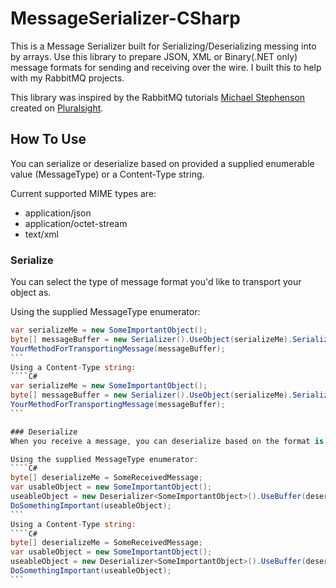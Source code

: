 # MessageSerializer-CSharp
This is a Message Serializer built for Serializing/Deserializing messing into by arrays.  Use this library to prepare JSON, XML or Binary(.NET only) message formats for sending and receiving over the wire.  I built this to help with my RabbitMQ projects.

This library was inspired by the RabbitMQ tutorials [Michael Stephenson](http://app.pluralsight.com/author/michael-stephenson) created on [Pluralsight](https://app.pluralsight.com/library/courses/rabbitmq-dotnet-developers-pt2).

## How To Use
You can serialize or deserialize based on provided a supplied enumerable value (MessageType) or a Content-Type string.

Current supported MIME types are:
* application/json
* application/octet-stream
* text/xml

### Serialize
You can select the type of message format you'd like to transport your object as.

Using the supplied MessageType enumerator:
````C#
var serializeMe = new SomeImportantObject();
byte[] messageBuffer = new Serializer().UseObject(serializeMe).SerializeAs(MessageType.JSON);
YourMethodForTransportingMessage(messageBuffer);
```
Using a Content-Type string:
````C#
var serializeMe = new SomeImportantObject();
byte[] messageBuffer = new Serializer().UseObject(serializeMe).SerializeAs("application/josn");
YourMethodForTransportingMessage(messageBuffer);
```

### Deserialize
When you receive a message, you can deserialize based on the format is was sent to you as.

Using the supplied MessageType enumerator:
````C#
byte[] deserializeMe = SomeReceivedMessage;
var usableObject = new SomeImportantObject();
useableObject = new Deserializer<SomeImportantObject>().UseBuffer(deserializeMe).DeserializeAs(MessageType.JSON);
DoSomethingImportant(useableObject);
```
Using a Content-Type string:
````C#
byte[] deserializeMe = SomeReceivedMessage;
var usableObject = new SomeImportantObject();
useableObject = new Deserializer<SomeImportantObject>().UseBuffer(deserializeMe).DeserializeAs("application/josn");
DoSomethingImportant(useableObject);
```

